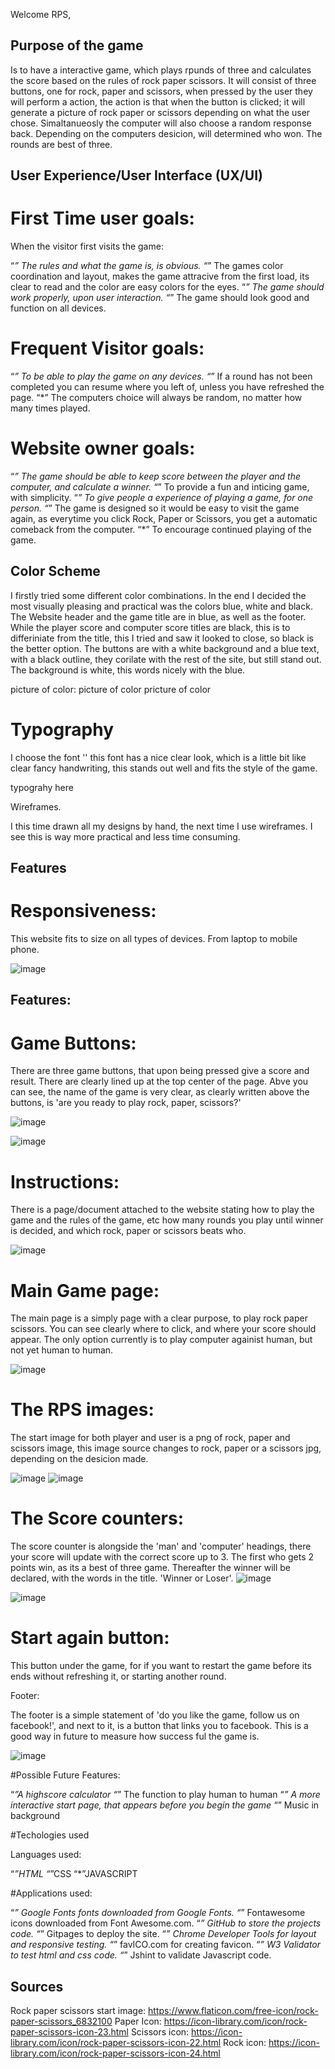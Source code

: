 

Welcome RPS,

## Purpose of the game

Is to have a interactive game, which plays rpunds of three and calculates the score based on the rules of rock paper scissors. It will consist of three buttons, one for rock, paper and scissors, when pressed by the user they will perform a action, the action is that when the button is clicked; it will generate a picture of rock paper or scissors depending on what the user chose. Simaltanueosly the computer will also choose a random response back. Depending on the computers desicion, will determined who won. The rounds are best of three.

## User Experience/User Interface (UX/UI)

# First Time user goals:

When the visitor first visits the game:

“*” The rules and what the game is, is obvious.
“*” The games color coordination and layout, makes the game attracive from the first load, its clear to read and the color are easy colors for the eyes.
“*” The game should work properly, upon user interaction.
“*” The game should look good and function on all devices.

# Frequent Visitor goals:

“*” To be able to play the game on any devices.
“*” If a round has not been completed you can resume where you left of, unless you have refreshed the page.
“*” The computers choice will always be random, no matter how many times played. 

# Website owner goals:

“*” The game should be able to keep score between the player and the computer, and calculate a winner.
“*” To provide a fun and inticing game, with simplicity.
“*” To give people a experience of playing a game, for one person.
“*” The game is designed so it would be easy to visit the game again, as everytime you click Rock, Paper or Scissors, you get a automatic comeback from the computer.
“*” To encourage continued playing of the game.


## Color Scheme

I firstly tried some different color combinations. In the end I decided the most visually pleasing and practical was the colors blue, white and black. The Website header and the game title are in blue, as well as the footer. While the player score and computer score titles are black, this is to differiniate from the title, this I tried and saw it looked to close, so black is the better option. The buttons are with a white background and a blue text, with a black outline, they corilate with the rest of the site, but still stand out. The background is white, this words nicely with the blue.

picture of color: 
picture of color
pricture of color

# Typography

I choose the font '' this font has a nice clear look, which is a little bit like clear fancy handwriting, this stands out well and fits the style of the game.

typograhy here

Wireframes.

I this time drawn all my designs by hand, the next time I use wireframes. I see this is way more practical and less time consuming.

## Features

# Responsiveness:

This website fits to size on all types of devices. From laptop to mobile phone.

![image](https://user-images.githubusercontent.com/120515252/219078949-cc83aa44-c420-4c1b-ac4b-d91b6b79d07a.png)

## Features:

# Game Buttons:

There are three game buttons, that upon being pressed give a score and result. There are clearly lined up at the top center of the page.
Abve you can see, the name of the game is very clear, as clearly written above the buttons, is 'are you ready to play rock, paper, scissors?'

![image](https://user-images.githubusercontent.com/120515252/219072097-97eb9688-9b49-41e6-8133-f03494f5ca14.png)


![image](https://user-images.githubusercontent.com/120515252/219072206-db1685ed-3746-4a59-8e9b-8d498cef92c6.png)


# Instructions:

There is a page/document attached to the website stating how to play the game and the rules of the game, etc how many rounds you play until winner is decided, and which rock, paper or scissors beats who.

![image](https://user-images.githubusercontent.com/120515252/219072320-38cfcc72-127d-452e-b57c-4785455e49fb.png)


# Main Game page:

The main page is a simply page with a clear purpose, to play rock paper scissors. You can see clearly where to click, and where your score should appear. The only option currently is to play computer againist human, but not yet human to human.

![image](https://user-images.githubusercontent.com/120515252/219072581-3c6edf83-1b36-4e79-ae06-371a0dbe793b.png)


# The RPS images:

The start image for both player and user is a png of rock, paper and scissors image, this image source changes to rock, paper or a scissors jpg, depending on the desicion made.

![image](https://user-images.githubusercontent.com/120515252/219079363-fb94cc88-9743-4f93-892f-fd5bae860ba6.png) ![image](https://user-images.githubusercontent.com/120515252/219072673-4fa8ba7d-2926-4d36-9221-6c16ba47c61b.png)


# The Score counters:

The score counter is alongside the 'man' and 'computer' headings, there your score will update with the correct score up to 3. The first who gets 2 points win, as its a best of three game. Thereafter the winner will be declared, with the words in the title. 'Winner or Loser'.
![image](https://user-images.githubusercontent.com/120515252/219072800-f31fe5b9-55ef-4391-a00f-c58b2fa1e035.png)

![image](https://user-images.githubusercontent.com/120515252/219072893-54ba23f0-d417-49ae-bbd5-862844975fb9.png)


# Start again button:

This button under the game, for if you want to restart the game before its ends without refreshing it,  or starting another round.

Footer:

The footer is a simple statement of 'do you like the game, follow us on facebook!', and next to it, is a button that links you to facebook. This is a good way in future to measure how success ful the game is.

![image](https://user-images.githubusercontent.com/120515252/219073052-9218ea09-527c-410d-b043-86fd86ef350b.png)



#Possible Future Features:

“*”A highscore calculator
“*” The function to play human to human
“*” A more interactive start page, that appears before you begin the game
“*” Music in background

#Techologies used

Languages used:

“*”HTML
“*”CSS
“*”JAVASCRIPT

#Applications used:

“*” Google Fonts fonts downloaded from Google Fonts.
“*” Fontawesome icons downloaded from Font Awesome.com.
“*” GitHub to store the projects code.
“*” Gitpages to deploy the site.
“*” Chrome Developer Tools for layout and responsive testing.
“*” favICO.com for creating favicon.
“*” W3 Validator to test html and css code.
“*” Jshint to validate Javascript code.

## Sources
Rock paper scissors start image:
https://www.flaticon.com/free-icon/rock-paper-scissors_6832100
Paper Icon: 
https://icon-library.com/icon/rock-paper-scissors-icon-23.html
Scissors icon:
https://icon-library.com/icon/rock-paper-scissors-icon-22.html
Rock icon:
https://icon-library.com/icon/rock-paper-scissors-icon-24.html

